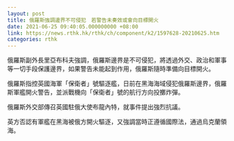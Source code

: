 ```yaml
---
layout: post
title: 俄羅斯強調邊界不可侵犯　若警告未奏效或會向目標開火
date: 2021-06-25 09:40:05.000000000 +08:00
link: https://news.rthk.hk/rthk/ch/component/k2/1597628-20210625.htm
categories: rthk
---
```


俄羅斯副外長里亞布科夫強調，俄羅斯邊界是不可侵犯，將透過外交、政治和軍事等一切手段保護邊界，如果警告未能起到作用，俄羅斯隨時準備向目標開火。

俄羅斯指控英國海軍「保衛者」號驅逐艦，日前在黑海海域侵犯俄羅斯邊界，俄羅斯軍艦開火警告，並派戰機向「保衛者」號的航行方向投擲炸彈。

俄羅斯外交部傳召英國駐俄大使布龍內特，就事件提出強烈抗議。

英方否認有軍艦在黑海被俄方開火驅逐，又強調當時正遵循國際法，通過烏克蘭領海。
